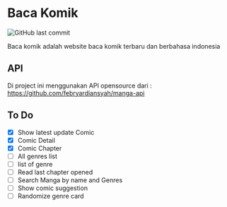 # Baca Komik

<img alt="GitHub last commit" src="https://img.shields.io/github/last-commit/nicolaDonoastro/komikKita">

Baca komik adalah website baca komik terbaru dan berbahasa indonesia

## API

Di project ini menggunakan API opensource dari : https://github.com/febryardiansyah/manga-api

## To Do

- [x] Show latest update Comic
- [x] Comic Detail
- [x] Comic Chapter
- [ ] All genres list
- [ ] list of genre
- [ ] Read last chapter opened
- [ ] Search Manga by name and Genres
- [ ] Show comic suggestion
- [ ] Randomize genre card
